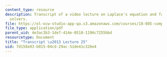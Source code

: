 ```yaml
---
content_type: resource
description: Transcript of a video lecture on Laplace's equation and fast Poisson
  solvers.
file: https://ol-ocw-studio-app-qa.s3.amazonaws.com/courses/18-085-computational-science-and-engineering-i-fall-2008/7d158a93b01504cd29ac51de41c326e4_18-085F08-L25.pdf
file_type: application/pdf
parent_uid: 4e3ac3b3-1de7-414e-0518-1196c7255bbd
resourcetype: Document
title: "Transcript \u2013 Lecture 25"
uid: 7d158a93-b015-04cd-29ac-51de41c326e4
---
```

